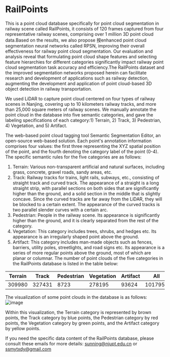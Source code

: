 # RailPoints
This is a point cloud database specifically for point cloud segmentation in railway scene called RailPoints, it consists of 120 frames captured from four representative railway scenes, comprising over 1 million 3D point cloud data.Based on the results, we also propose 按enhanced point cloud segmentation neural networks called RPSN, improving their overall effectiveness for railway point cloud segmentation. Our evaluation and analysis reveal that formulating point cloud shape features and selecting feature hierarchies for different categories significantly impact railway point cloud segmentation task accuracy and efficiency.The RailPoints dataset and the improved segmentation networks proposed herein can facilitate research and development of applications such as railway detection, augmenting the development and application of point cloud-based 3D object detection in railway transportation.

We used LiDAR to capture point cloud centered on four types of railway scenes in Nanjing, covering up to 10 kilometers railway tracks, and more than 25,000 square meters of railway scenes. We manually annotate the point cloud in the database into five semantic categories, and gave the labeling specifications of each category:1) Terrain, 2) Track, 3) Pedestrian, 4) Vegetation, and 5) Artifact.

The web-based point cloud tagging tool Semantic Segmentation Editor, an open-source web-based solution. Each point's annotation information comprises four values: the first three representing the XYZ spatial position of the point, and the fourth denoting the category label of the point (0-4). The specific semantic rules for the five categories are as follows:
1) Terrain: Various non-transparent artificial and natural surfaces, including grass, concrete, gravel roads, sandy areas, etc. 
2) Track: Railway tracks for trains, light rails, subways, etc., consisting of straight track and curved track. The appearance of a straight is a long straight strip, with parallel sections on both sides that are significantly higher than the ground, and a solid section in the middle that is slightly concave. Since the curved tracks are far away from the LiDAR, they will be blocked to a certain extent. The appearance of the curved tracks is two parallel slender curves with a certain arc.
3) Pedestrian: People in the railway scene. Its appearance is significantly higher than the ground, and it is clearly separated from the rest of the category. 
4) Vegetation: This category includes trees, shrubs, and hedges etc. Its appearance is an irregularly shaped point above the ground. 
5) Artifact: This category includes man-made objects such as fences, barriers, utility poles, streetlights, and road signs etc. Its appearance is a series of more regular points above the ground, most of which are planar or columnar.
The number of point clouds of the five categories in the RailPoints database is listed in the table below:

| Terrain | Track | Pedestrian | Vegetation | Artifact	|   All   |
| --- | --- | --- | --- | --- | --- |  
| 309980	| 327431 | 8723 | 278195 | 93624 | 1017953 |

The visualization of some point clouds in the database is as follows:
![image](https://github.com/1999rockclimber/RailPoints/assets/139934658/f46572a0-3eba-46b5-b719-5e2ba99cab9f)

Within this visualization, the Terrain category is represented by brown points, the Track category by blue points, the Pedestrian category by red points, the Vegetation category by green points, and the Artifact category by yellow points.

If you need the specific data content of the RailPoints database, please consult these emails for more details: sunning@njupt.edu.cn or ssmytxdy@gmail.com 


